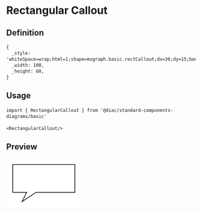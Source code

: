 # Rectangular Callout

## Definition

```
{
  _style: 'whiteSpace=wrap;html=1;shape=mxgraph.basic.rectCallout;dx=30;dy=15;boundedLbl=1;',
  _width: 100,
  _height: 60,
}
```

## Usage

```
import { RectangularCallout } from '@diac/standard-components-diagrams/basic'

<RectangularCallout/>
```

## Preview

<img src="./rectangular-callout.png" width="200"/>
